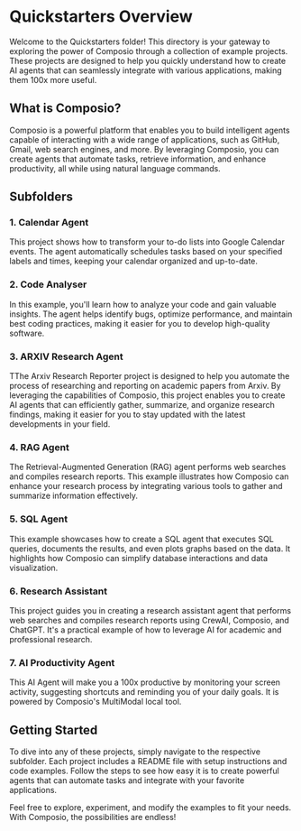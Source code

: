 # Quickstarters Overview

Welcome to the Quickstarters folder! This directory is your gateway to exploring the power of Composio through a collection of example projects. These projects are designed to help you quickly understand how to create AI agents that can seamlessly integrate with various applications, making them 100x more useful.

## What is Composio?

Composio is a powerful platform that enables you to build intelligent agents capable of interacting with a wide range of applications, such as GitHub, Gmail, web search engines, and more. By leveraging Composio, you can create agents that automate tasks, retrieve information, and enhance productivity, all while using natural language commands.

## Subfolders

### 1. **Calendar Agent**
This project shows how to transform your to-do lists into Google Calendar events. The agent automatically schedules tasks based on your specified labels and times, keeping your calendar organized and up-to-date.

### 2. **Code Analyser**
In this example, you'll learn how to analyze your code and gain valuable insights. The agent helps identify bugs, optimize performance, and maintain best coding practices, making it easier for you to develop high-quality software.

### 3. **ARXIV Research Agent**
TThe Arxiv Research Reporter project is designed to help you automate the process of researching and reporting on academic papers from Arxiv. By leveraging the capabilities of Composio, this project enables you to create AI agents that can efficiently gather, summarize, and organize research findings, making it easier for you to stay updated with the latest developments in your field.

### 4. **RAG Agent**
The Retrieval-Augmented Generation (RAG) agent performs web searches and compiles research reports. This example illustrates how Composio can enhance your research process by integrating various tools to gather and summarize information effectively.

### 5. **SQL Agent**
This example showcases how to create a SQL agent that executes SQL queries, documents the results, and even plots graphs based on the data. It highlights how Composio can simplify database interactions and data visualization.

### 6. **Research Assistant**
This project guides you in creating a research assistant agent that performs web searches and compiles research reports using CrewAI, Composio, and ChatGPT. It's a practical example of how to leverage AI for academic and professional research.

### 7. **AI Productivity Agent**
This AI Agent will make you a 100x productive by monitoring your screen activity, suggesting shortcuts and reminding you of your daily goals. It is powered by Composio's MultiModal local tool.

## Getting Started
To dive into any of these projects, simply navigate to the respective subfolder. Each project includes a README file with setup instructions and code examples. Follow the steps to see how easy it is to create powerful agents that can automate tasks and integrate with your favorite applications.

Feel free to explore, experiment, and modify the examples to fit your needs. With Composio, the possibilities are endless!